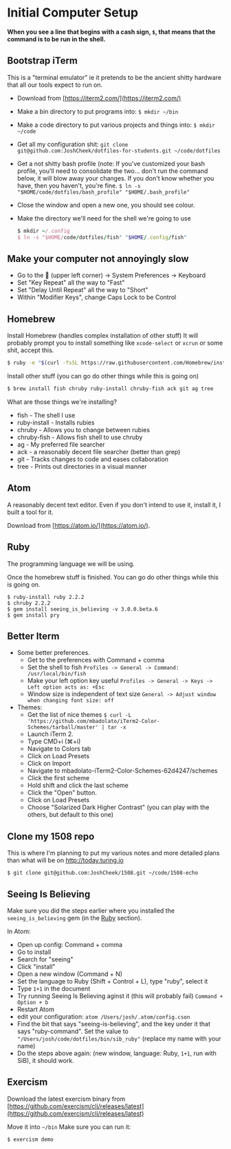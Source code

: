 Initial Computer Setup
======================

**When you see a line that begins with a cash sign, `$`, that means that the command is to be run in the shell.**

Bootstrap iTerm
---------------

This is a "terminal emulator" ie it pretends to be the ancient
shitty hardware that all our tools expect to run on.

* Download from [https://iterm2.com/](https://iterm2.com/)
* Make a bin directory to put programs into: `$ mkdir ~/bin`
* Make a code directory to put various projects and things into: `$ mkdir ~/code`
* Get all my configuration shit: `git clone git@github.com:JoshCheek/dotfiles-for-students.git ~/code/dotfiles`
* Get a not shitty bash profile (note: If you've customized your bash profile, you'll need to consolidate the two...
  don't run the command below, it will blow away your changes. If you don't know whether you have, then you haven't, you're fine.
  `$ ln -s "$HOME/code/dotfiles/bash_profile" "$HOME/.bash_profile"`
* Close the window and open a new one, you should see colour.
* Make the directory we'll need for the shell we're going to use

  ```ruby
  $ mkdir ~/.config
  $ ln -s "$HOME/code/dotfiles/fish" "$HOME/.config/fish"
  ```

Make your computer not annoyingly slow
---------------------------------------

* Go to the  (upper left corner) -> System Preferences -> Keyboard
* Set "Key Repeat" all the way to "Fast"
* Set "Delay Until Repeat" all the way to "Short"
* Within "Modifier Keys", change Caps Lock to be Control

Homebrew
--------

Install Homebrew (handles complex installation of other stuff)
It will probably prompt you to install something like `xcode-select` or `xcrun` or some shit, accept this.

```sh
$ ruby -e "$(curl -fsSL https://raw.githubusercontent.com/Homebrew/install/master/install)"
```

Install other stuff (you can go do other things while this is going on)

```sh
$ brew install fish chruby ruby-install chruby-fish ack git ag tree
```


What are those things we're installing?

* fish         - The shell I use
* ruby-install - Installs rubies
* chruby       - Allows you to change between rubies
* chruby-fish  - Allows fish shell to use chruby
* ag           - My preferred file searcher
* ack          - a reasonably decent file searcher (better than grep)
* git          - Tracks changes to code and eases collaboration
* tree         - Prints out directories in a visual manner


Atom
----

A reasonably decent text editor.
Even if you don't intend to use it, install it, I built a tool for it.

Download from [https://atom.io/](https://atom.io/).


Ruby
----

The programming language we will be using.

Once the homebrew stuff is finished.
You can go do other things while this is going on.

```
$ ruby-install ruby 2.2.2
$ chruby 2.2.2
$ gem install seeing_is_believing -v 3.0.0.beta.6
$ gem install pry
```


Better Iterm
------------

* Some better preferences.
  * Get to the preferences with Command + comma
  * Set the shell to fish `Profiles -> General -> Command: /usr/local/bin/fish`
  * Make your left option key useful `Profiles -> General -> Keys -> Left option acts as: +Esc`
  * Window size is independent of text size `General -> Adjust window when changing font size: off`
* Themes:
  * Get the list of nice themes
    `$ curl -L 'https://github.com/mbadolato/iTerm2-Color-Schemes/tarball/master' | tar -x`
  * Launch iTerm 2.
  * Type CMD+i (⌘+i)
  * Navigate to Colors tab
  * Click on Load Presets
  * Click on Import
  * Navigate to mbadolato-iTerm2-Color-Schemes-62d4247/schemes
  * Click the first scheme
  * Hold shift and click the last scheme
  * Click the "Open" button.
  * Click on Load Presets
  * Choose "Solarized Dark Higher Contrast" (you can play with the others, but default to this one)

Clone my 1508 repo
------------------

This is where I'm planning to put my various notes and more detailed plans than what will be on http://today.turing.io

```
$ git clone git@github.com:JoshCheek/1508.git ~/code/1508-echo
```

Seeing Is Believing
-------------------

Make sure you did the steps earlier where you installed the `seeing_is_believing` gem (in the [Ruby](#ruby) section).

In Atom:

* Open up config: Command + comma
* Go to install
* Search for "seeing"
* Click "install"
* Open a new window (Command + N)
* Set the language to Ruby (Shift + Control + L), type "ruby", select it
* Type `1+1` in the document
* Try running Seeing Is Believing aginst it (this will probably fail) `Command + Option + b`
* Restart Atom
* edit your configuration: `atom /Users/josh/.atom/config.cson`
* Find the bit that says "seeing-is-believing", and the key under it that says "ruby-command".
  Set the value to `"/Users/josh/code/dotfiles/bin/sib_ruby"`
  (replace my name with your name)
* Do the steps above again: (new window, language: Ruby, `1+1`, run with SiB), it should work.

Exercism
--------

Download the latest exercism binary from [https://github.com/exercism/cli/releases/latest](https://github.com/exercism/cli/releases/latest)

Move it into `~/bin`
Make sure you can run it:

```sh
$ exercism demo
```
